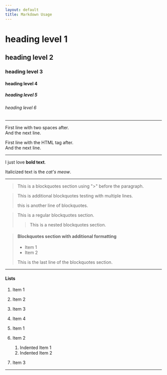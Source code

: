 ```yaml
---
layout: default
title: Markdown Usage
---
```


# heading level 1

## heading level 2

### heading level 3

#### heading level 4

##### heading level 5

###### heading level 6

---

First line with two spaces after.  
And the next line.

First line with the HTML tag after.<br>
And the next line.

---

I just love **bold text**.

Italicized text is the *cat's meow*.

---

> This is a blockquotes section using ">" before the paragraph.

> This is additional blockquotes testing with multiple lines.
>
> this is another line of blockquotes.

> This is a regular blockquotes section.
>> This is a nested blockquotes section.

> #### Blockquotes section with additional formatting
>
> - Item 1
> - Item 2
>
> This is the last line of the blockquotes section.

---

#### Lists

1. Item 1
2. Item 2
3. Item 3
4. Item 4

1. Item 1
2. Item 2
    1. Indented Item 1
    2. Indented Item 2
3. Item 3

---
